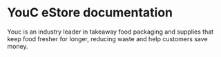 # YouC eStore documentation
Youc is an industry leader in takeaway food packaging and supplies that keep food fresher for longer, reducing waste and help customers save money.
